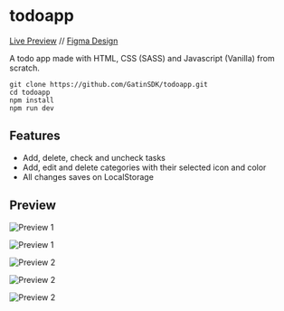 # todoapp

[Live Preview](https://todoapp-two-phi.vercel.app) // [Figma Design](https://www.figma.com/file/K4l2cnG8GGU69JuYLNtEXV/Todo?node-id=0%3A1&t=ZMaw27xdO1NlIFAk-1)

A todo app made with HTML, CSS (SASS) and Javascript (Vanilla) from scratch.

```
git clone https://github.com/GatinSDK/todoapp.git
cd todoapp
npm install
npm run dev
```

## Features
- Add, delete, check and uncheck tasks 
- Add, edit and delete categories with their selected icon and color
- All changes saves on LocalStorage

## Preview

![Preview 1](https://i.imgur.com/kVuDqJh.png)

![Preview 1](https://i.imgur.com/BJVBYKQ.png)

![Preview 2](https://i.imgur.com/NsB2qqN.png)

![Preview 2](https://i.imgur.com/PKx7KlM.png)

![Preview 2](https://i.imgur.com/3A8eHNa.png)
